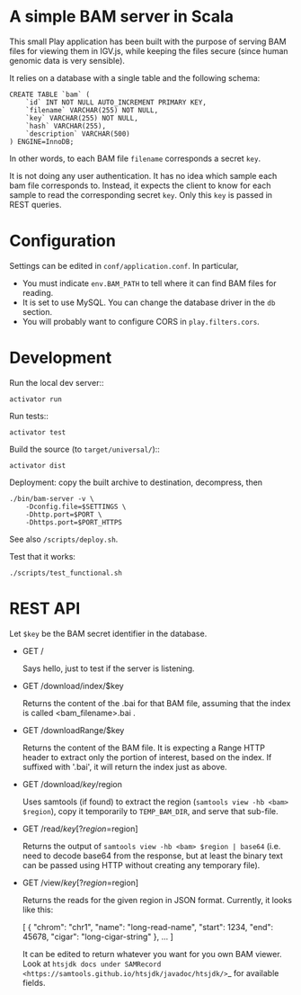 
A simple BAM server in Scala
============================

This small Play application has been built with the purpose of serving BAM files
for viewing them in IGV.js, while keeping the files secure (since human
genomic data is very sensible).

It relies on a database with a single table and the following schema:

    CREATE TABLE `bam` (
        `id` INT NOT NULL AUTO_INCREMENT PRIMARY KEY,
        `filename` VARCHAR(255) NOT NULL,
        `key` VARCHAR(255) NOT NULL,
        `hash` VARCHAR(255),
        `description` VARCHAR(500)
    ) ENGINE=InnoDB;

In other words, to each BAM file `filename` corresponds a secret `key`.

It is not doing any user authentication. It has no idea which sample each bam file corresponds to.
Instead, it expects the client to know for each sample to read the corresponding secret `key`.
Only this `key` is passed in REST queries.


Configuration
=============

Settings can be edited in `conf/application.conf`. In particular,

- You must indicate ``env.BAM_PATH`` to tell where it can find BAM files for reading.
- It is set to use MySQL. You can change the database driver in the ``db`` section.
- You will probably want to configure CORS in ``play.filters.cors``.

Development
===========

Run the local dev server::

    activator run

Run tests::

    activator test

Build the source (to `target/universal/`)::

    activator dist

Deployment: copy the built archive to destination, decompress, then

    ./bin/bam-server -v \
        -Dconfig.file=$SETTINGS \
        -Dhttp.port=$PORT \
        -Dhttps.port=$PORT_HTTPS

See also `/scripts/deploy.sh`.

Test that it works:

    ./scripts/test_functional.sh


REST API
========

Let `$key` be the BAM secret identifier in the database.

- GET /

  Says hello, just to test if the server is listening.

- GET /download/index/$key

  Returns the content of the .bai for that BAM file, assuming that the index
  is called <bam_filename>.bai .

- GET /downloadRange/$key

  Returns the content of the BAM file. It is expecting a Range HTTP header
  to extract only the portion of interest, based on the index.
  If suffixed with '.bai', it will return the index just as above.

- GET /download/$key/$region

  Uses samtools (if found) to extract the region (``samtools view -hb <bam> $region``),
  copy it temporarily to ``TEMP_BAM_DIR``, and serve that sub-file.

- GET /read/$key[?region=$region]

  Returns the output of ``samtools view -hb <bam> $region | base64``
  (i.e. need to decode base64 from the response, but at least the binary text can be
  passed using HTTP without creating any temporary file).

- GET /view/$key[?region=$region]

  Returns the reads for the given region in JSON format.
  Currently, it looks like this:

    [
      {
         "chrom": "chr1",
         "name": "long-read-name",
         "start": 1234,
         "end": 45678,
         "cigar": "long-cigar-string"
      },
    ...
    ]

  It can be edited to return whatever you want for you own BAM viewer.
  Look at `htsjdk docs under SAMRecord <https://samtools.github.io/htsjdk/javadoc/htsjdk/>`_
  for available fields.